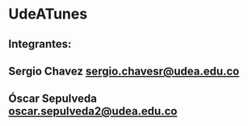 # UdeATunes

## Integrantes:

Sergio Chavez
sergio.chavesr@udea.edu.co
---

Óscar Sepulveda
oscar.sepulveda2@udea.edu.co
---

